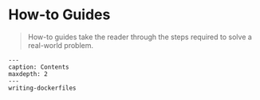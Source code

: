 # How-to Guides

> How-to guides take the reader through the steps required to solve a
> real-world problem.


```{toctree}
---
caption: Contents
maxdepth: 2
---
writing-dockerfiles
```
